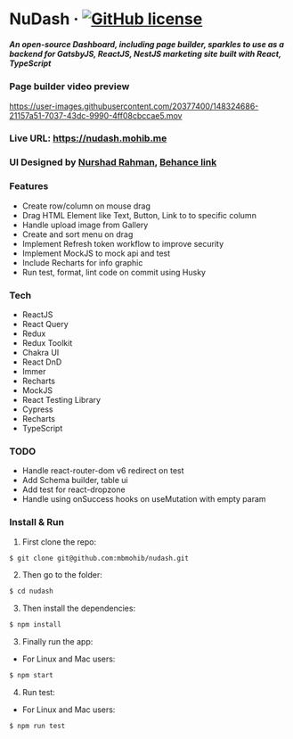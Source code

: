 # NuDash &middot; [![GitHub license](https://img.shields.io/github/license/bdTechies/book-manager.svg?style=popout)](https://github.com/bdTechies/book-manager/blob/master/LICENSE.md)

##### An open-source Dashboard, including page builder, sparkles to use as a backend for GatsbyJS, ReactJS, NestJS marketing site built with React, TypeScript

### Page builder video preview

https://user-images.githubusercontent.com/20377400/148324686-21157a51-7037-43dc-9990-4ff08cbccae5.mov

### Live URL: https://nudash.mohib.me

### UI Designed by [Nurshad Rahman](https://behance.net/nurshadrahman), [Behance link](https://www.behance.net/gallery/134651935/Dasbhaord-Page-Buider)

### Features

- Create row/column on mouse drag
- Drag HTML Element like Text, Button, Link to to specific column
- Handle upload image from Gallery
- Create and sort menu on drag
- Implement Refresh token workflow to improve security
- Implement MockJS to mock api and test
- Include Recharts for info graphic
- Run test, format, lint code on commit using Husky

### Tech

- ReactJS
- React Query
- Redux
- Redux Toolkit
- Chakra UI
- React DnD
- Immer
- Recharts
- MockJS
- React Testing Library
- Cypress
- Recharts
- TypeScript

### TODO

- Handle react-router-dom v6 redirect on test
- Add Schema builder, table ui
- Add test for react-dropzone
- Handle using onSuccess hooks on useMutation with empty param

### Install & Run

1.  First clone the repo:

```bash
$ git clone git@github.com:mbmohib/nudash.git
```

2.  Then go to the folder:

```bash
$ cd nudash
```

3.  Then install the dependencies:

```bash
$ npm install
```

3.  Finally run the app:

- For Linux and Mac users:

```bash
$ npm start
```

4.  Run test:

- For Linux and Mac users:

```bash
$ npm run test
```
